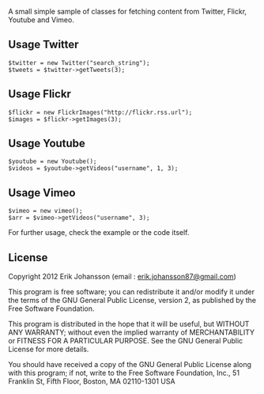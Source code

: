A small simple sample of classes for fetching content from Twitter, Flickr, Youtube and Vimeo.

## Usage Twitter
    $twitter = new Twitter("search_string");            
    $tweets = $twitter->getTweets(3);
    
## Usage Flickr
    $flickr = new FlickrImages("http://flickr.rss.url");                
    $images = $flickr->getImages(3);
    
## Usage Youtube
    $youtube = new Youtube();
    $videos = $youtube->getVideos("username", 1, 3);
    
## Usage Vimeo
    $vimeo = new vimeo();
    $arr = $vimeo->getVideos("username", 3);
    
For further usage, check the example or the code itself.

## License
Copyright 2012  Erik Johansson  (email : erik.johansson87@gmail.com)

This program is free software; you can redistribute it and/or modify
it under the terms of the GNU General Public License, version 2, as 
published by the Free Software Foundation.

This program is distributed in the hope that it will be useful,
but WITHOUT ANY WARRANTY; without even the implied warranty of
MERCHANTABILITY or FITNESS FOR A PARTICULAR PURPOSE.  See the
GNU General Public License for more details.

You should have received a copy of the GNU General Public License
along with this program; if not, write to the Free Software
Foundation, Inc., 51 Franklin St, Fifth Floor, Boston, MA  02110-1301  USA